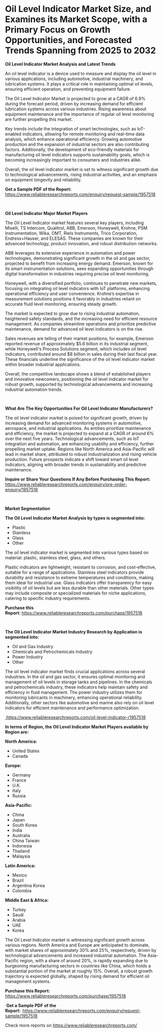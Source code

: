 <p><h1>Oil Level Indicator Market Size, and Examines its Market Scope, with a Primary Focus on Growth Opportunities, and Forecasted Trends Spanning from 2025 to 2032</h1></p><p><strong>Oil Level Indicator Market Analysis and Latest Trends</strong></p>
<p><p>An oil level indicator is a device used to measure and display the oil level in various applications, including automotive, industrial machinery, and lubrication systems. It plays a critical role in maintaining optimal oil levels, ensuring efficient operation, and preventing equipment failure.</p><p>The Oil Level Indicator Market is projected to grow at a CAGR of 6.9% during the forecast period, driven by increasing demand for efficient lubrication systems across various industries. Rising awareness about equipment maintenance and the importance of regular oil level monitoring are further propelling this market. </p><p>Key trends include the integration of smart technologies, such as IoT-enabled indicators, allowing for remote monitoring and real-time data analysis, which enhance operational efficiency. Growing automotive production and the expansion of industrial sectors are also contributing factors. Additionally, the development of eco-friendly materials for manufacturing oil level indicators supports sustainability goals, which is becoming increasingly important to consumers and industries alike. </p><p>Overall, the oil level indicator market is set to witness significant growth due to technological advancements, rising industrial activities, and an emphasis on equipment longevity and reliability.</p></p>
<p><strong>Get a Sample PDF of the Report:&nbsp;</strong> <a href="https://www.reliableresearchreports.com/enquiry/request-sample/1957518?utm_campaign=2179&utm_medium=2&utm_source=Github&utm_content=ia&utm_term=11022025&utm_id=oil-level-indicator">https://www.reliableresearchreports.com/enquiry/request-sample/1957518</a></p>
<p>&nbsp;</p>
<p><strong>Oil Level Indicator Major Market Players</strong></p>
<p><p>The Oil Level Indicator market features several key players, including Miselli, TS Intercom, Qualitrol, ABB, Emerson, Honeywell, Krohne, PSM Instrumentation, Wika, OMT, Riels Instruments, Trico Corporation, Endress+Hauser, and ELESAS. These companies are known for their advanced technology, product innovation, and robust distribution networks.</p><p>ABB leverages its extensive experience in automation and power technologies, demonstrating significant growth in the oil and gas sector, projected to benefit from increasing energy demand. Emerson, known for its smart instrumentation solutions, sees expanding opportunities through digital transformation in industries requiring precise oil level monitoring.</p><p>Honeywell, with a diversified portfolio, continues to penetrate new markets, focusing on integrating oil level indicators with IoT platforms, enhancing operational efficiency and user convenience. Krohne’s expertise in measurement solutions positions it favorably in industries reliant on accurate fluid level monitoring, ensuring steady growth.</p><p>The market is expected to grow due to rising industrial automation, heightened safety standards, and the increasing need for efficient resource management. As companies streamline operations and prioritize predictive maintenance, demand for advanced oil level indicators is on the rise.</p><p>Sales revenues are telling of their market positions; for example, Emerson reported revenue of approximately $5.6 billion in its industrial segment, while Honeywell's Process Solutions segment, which includes oil level indicators, contributed around $8 billion in sales during their last fiscal year. These financials underline the significance of the oil level indicator market within broader industrial applications.</p><p>Overall, the competitive landscape shows a blend of established players and innovative newcomers, positioning the oil level indicator market for robust growth, supported by technological advancements and increasing industrial automation trends.</p></p>
<p>&nbsp;</p>
<p><strong>What Are The Key Opportunities For Oil Level Indicator Manufacturers?</strong></p>
<p><p>The oil level indicator market is poised for significant growth, driven by increasing demand for advanced monitoring systems in automotive, aerospace, and industrial applications. As entities prioritize maintenance and efficiency, the market is projected to expand at a CAGR of around 6% over the next five years. Technological advancements, such as IoT integration and automation, are enhancing usability and efficiency, further propelling market uptake. Regions like North America and Asia-Pacific will lead in market share, attributed to robust industrialization and rising vehicle production. Future prospects indicate a shift toward smart oil level indicators, aligning with broader trends in sustainability and predictive maintenance.</p></p>
<p><strong>Inquire or Share Your Questions If Any Before Purchasing This Report:</strong> <a href="https://www.reliableresearchreports.com/enquiry/pre-order-enquiry/1957518?utm_campaign=2179&utm_medium=2&utm_source=Github&utm_content=ia&utm_term=11022025&utm_id=oil-level-indicator">https://www.reliableresearchreports.com/enquiry/pre-order-enquiry/1957518</a></p>
<p>&nbsp;</p>
<p><strong>Market Segmentation</strong></p>
<p><strong>The Oil Level Indicator Market Analysis by types is segmented into:</strong></p>
<p><ul><li>Plastic</li><li>Stainless</li><li>Glass</li><li>Other</li></ul></p>
<p><p>The oil level indicator market is segmented into various types based on material: plastic, stainless steel, glass, and others. </p><p>Plastic indicators are lightweight, resistant to corrosion, and cost-effective, suitable for a range of applications. Stainless steel indicators provide durability and resistance to extreme temperatures and conditions, making them ideal for industrial use. Glass indicators offer transparency for easy visibility of oil levels but are less durable than other materials. Other types may include composite or specialized materials for niche applications, catering to specific industry requirements.</p></p>
<p><strong>Purchase this Report:&nbsp;</strong><a href="https://www.reliableresearchreports.com/purchase/1957518?utm_campaign=2179&utm_medium=2&utm_source=Github&utm_content=ia&utm_term=11022025&utm_id=oil-level-indicator">https://www.reliableresearchreports.com/purchase/1957518</a></p>
<p>&nbsp;</p>
<p><strong>The Oil Level Indicator Market Industry Research by Application is segmented into:</strong></p>
<p><ul><li>Oil and Gas Industry</li><li>Chemicals and Petrochemicals Industry</li><li>Power Industry</li><li>Other</li></ul></p>
<p><p>The oil level indicator market finds crucial applications across several industries. In the oil and gas sector, it ensures optimal monitoring and management of oil levels in storage tanks and pipelines. In the chemicals and petrochemicals industry, these indicators help maintain safety and efficiency in fluid management. The power industry utilizes them for monitoring lubricants in machinery, enhancing operational reliability. Additionally, other sectors like automotive and marine also rely on oil level indicators for efficient maintenance and performance optimization.</p></p>
<p><a href="https://www.reliableresearchreports.com/oil-level-indicator-r1957518?utm_campaign=2179&utm_medium=2&utm_source=Github&utm_content=ia&utm_term=11022025&utm_id=oil-level-indicator">&nbsp;https://www.reliableresearchreports.com/oil-level-indicator-r1957518</a></p>
<p><strong>In terms of Region, the Oil Level Indicator Market Players available by Region are:</strong></p>
<p>
    <p> <strong> North America: </strong>
        <ul>
            <li>United States</li>
            <li>Canada</li>
        </ul>
        </p> 
    <p> <strong> Europe: </strong>
        <ul>
            <li>Germany</li>
            <li>France</li>
            <li>U.K.</li>
            <li>Italy</li>
            <li>Russia</li>
        </ul>
        </p> 
    <p> <strong> Asia-Pacific: </strong>
        <ul>
            <li>China</li>
            <li>Japan</li>
            <li>South Korea</li>
            <li>India</li>
            <li>Australia</li>
            <li>China Taiwan</li>
            <li>Indonesia</li>
            <li>Thailand</li>
            <li>Malaysia</li>
        </ul>
        </p> 
    <p> <strong> Latin America: </strong>
        <ul>
            <li>Mexico</li>
            <li>Brazil</li>
            <li>Argentina Korea</li>
            <li>Colombia</li>
        </ul>
        </p> 
    <p> <strong> Middle East & Africa: </strong>
        <ul>
            <li>Turkey</li>
            <li>Saudi</li>
            <li>Arabia</li>
            <li>UAE</li>
            <li>Korea</li>
        </ul>
    </p>
    </p>
<p><p>The Oil Level Indicator market is witnessing significant growth across various regions. North America and Europe are anticipated to dominate, with market shares of approximately 30% and 25%, respectively, driven by technological advancements and increased industrial automation. The Asia-Pacific region, with a share of around 20%, is rapidly expanding due to burgeoning manufacturing sectors in countries like China, which holds a substantial portion of the market at roughly 15%. Overall, a robust growth trajectory is expected globally, shaped by rising demand for efficient oil management systems.</p></p>
<p><strong>Purchase this Report: </strong><a href="https://www.reliableresearchreports.com/purchase/1957518?utm_campaign=2179&utm_medium=2&utm_source=Github&utm_content=ia&utm_term=11022025&utm_id=oil-level-indicator">https://www.reliableresearchreports.com/purchase/1957518</a></p>
<p>&nbsp;<strong>Get a Sample PDF of the Report:&nbsp;&nbsp;</strong><a href="https://www.reliableresearchreports.com/enquiry/request-sample/1957518?utm_campaign=2179&utm_medium=2&utm_source=Github&utm_content=ia&utm_term=11022025&utm_id=oil-level-indicator">https://www.reliableresearchreports.com/enquiry/request-sample/1957518</a></p>
<p><strong></strong></p>
<p>Check more reports on <a href="https://www.reliableresearchreports.com/?utm_campaign=2179&utm_medium=2&utm_source=Github&utm_content=ia&utm_term=11022025&utm_id=oil-level-indicator">https://www.reliableresearchreports.com/</a></p>